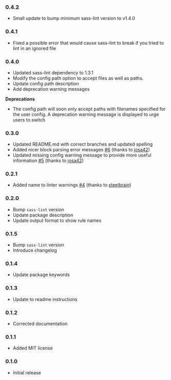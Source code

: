 ### 0.4.2
- Small update to bump minimum sass-lint version to v1.4.0

### 0.4.1
- Fixed a possible error that would cause sass-lint to break if you tried to lint in an ignored file

### 0.4.0
- Updated sass-lint dependency to 1.3.1
- Modify the config path option to accept files as well as paths.
- Update config path description
- Add deprecation warning messages

**Deprecations**

- The config path will soon only accept paths with filenames specified for the user config. A deprecation warning message is displayed to urge users to switch

### 0.3.0
- Updated README.md with correct branches and updated spelling
- Added nicer block parsing error messages [#6](https://github.com/DanPurdy/linter-sass-lint/pull/6) (thanks to [josa42](https://github.com/josa42))
- Updated missing config warning message to provide more useful information [#5](https://github.com/DanPurdy/linter-sass-lint/pull/5) (thanks to [josa42](https://github.com/josa42))

### 0.2.1
- Added name to linter warnings [#4](https://github.com/DanPurdy/linter-sass-lint/pull/4) (thanks to [steelbrain](https://github.com/steelbrain))

### 0.2.0

- Bump `sass-lint` version
- Update package description
- Update output format to show rule names

### 0.1.5

- Bump `sass-lint` version
- Introduce changelog

### 0.1.4

- Update package keywords

### 0.1.3

- Update to readme instructions

### 0.1.2

- Corrected documentation

### 0.1.1

- Added MIT license

### 0.1.0

- Initial release
